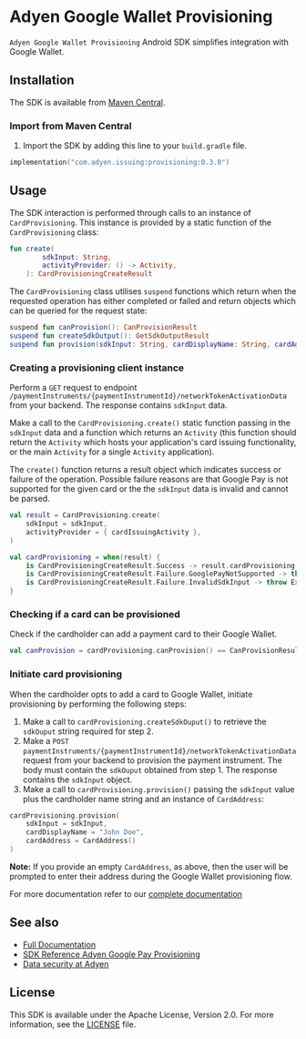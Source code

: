 # Adyen Google Wallet Provisioning

`Adyen Google Wallet Provisioning` Android SDK simplifies integration with Google Wallet.

## Installation

The SDK is available from [Maven Central](https://central.sonatype.com/artifact/com.adyen.issuing/provisioning).

### Import from Maven Central

1. Import the SDK by adding this line to your `build.gradle` file.
```kotlin
implementation("com.adyen.issuing:provisioning:0.3.0")
```

## Usage

The SDK interaction is performed through calls to an instance of `CardProvisioning`. This instance is provided by a static function of the `CardProvisioning` class:

```kotlin
fun create(
        sdkInput: String,
        activityProvider: () -> Activity,
    ): CardProvisioningCreateResult
```

The `CardProvisioning` class utilises `suspend` functions which return when the requested operation has either completed or failed and return objects which can be queried for the request state:

```kotlin
suspend fun canProvision(): CanProvisionResult
suspend fun createSdkOutput(): GetSdkOutputResult
suspend fun provision(sdkInput: String, cardDisplayName: String, cardAddress: CardAddress): ProvisionResult
```

### Creating a provisioning client instance

Perform a `GET` request to endpoint `/paymentInstruments/{paymentInstrumentId}/networkTokenActivationData` from your backend. The response contains `sdkInput` data.

Make a call to the `CardProvisioning.create()` static function passing in the `sdkInput` data and a function which returns an `Activity` (this function should return the `Activity` which hosts your application's card issuing functionality, or the main `Activity` for a single `Activity` application). 

The `create()` function returns a result object which indicates success or failure of the operation. Possible failure reasons are that Google Pay is not supported for the given card or the the `sdkInput` data is invalid and cannot be parsed.
```kotlin
val result = CardProvisioning.create(
    sdkInput = sdkInput,
    activityProvider = { cardIssuingActivity },
)

val cardProvisioning = when(result) {
    is CardProvisioningCreateResult.Success -> result.cardProvisioning
    is CardProvisioningCreateResult.Failure.GooglePayNotSupported -> throw Exception("The card does not support Google Pay")
    is CardProvisioningCreateResult.Failure.InvalidSdkInput -> throw Exception("The sdk input data is invalid")
}
```

### Checking if a card can be provisioned

Check if the cardholder can add a payment card to their Google Wallet.
```kotlin
val canProvision = cardProvisioning.canProvision() == CanProvisionResult.CanBeProvisioned
```

### Initiate card provisioning

When the cardholder opts to add a card to Google Wallet, initiate provisioning by performing the following steps:

1. Make a call to `cardProvisioning.createSdkOuput()` to retrieve the `sdkOuput` string required for step 2.
2. Make a `POST` `paymentInstruments/{paymentInstrumentId}/networkTokenActivationData` request from your backend to provision the payment instrument. The body must contain the `sdkOuput` obtained from step 1. The response contains the `sdkInput` object.
3. Make a call to `cardProvisioning.provision()` passing the `sdkInput` value plus the cardholder name string and an instance of `CardAddress`:
```kotlin
cardProvisioning.provision(
    sdkInput = sdkInput,
    cardDisplayName = "John Doe",
    cardAddress = CardAddress()
)
```

**Note:** If you provide an empty `CardAddress`, as above, then the user will be prompted to enter their address during the Google Wallet provisioning flow.

For more documentation refer to our [complete documentation](https://docs.adyen.com/issuing/digital-wallets/google-wallet-provisioning/)

## See also

* [Full Documentation](https://adyen.github.io/adyen-google-pay-provisioning-android/0.3.0/Api/)
* [SDK Reference Adyen Google Pay Provisioning](https://adyen.github.io/adyen-google-pay-provisioning-android/0.3.0/AdyenGoogleWalletProvisioning//)
* [Data security at Adyen](https://docs.adyen.com/development-resources/adyen-data-security)

## License

This SDK is available under the Apache License, Version 2.0. For more information, see the [LICENSE](https://github.com/Adyen/adyen-google-pay-provisioning-android/blob/main/LICENSE) file.
